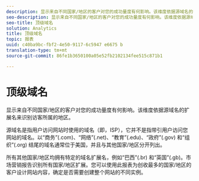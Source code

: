 ```yaml
---
description: 显示来自不同国家/地区的客户对您的成功量度有何影响。该维度依据源域名的扩展名来识别访客所属的地区。
seo-description: 显示来自不同国家/地区的客户对您的成功量度有何影响。该维度依据源域名的扩展名来识别访客所属的地区。
seo-title: 顶级域名
solution: Analytics
title: 顶级域名
topic: 报表
uuid: c40ba9bc-fbf2-4e50-9117-6c5947 e6675 b
translation-type: tm+mt
source-git-commit: 86fe1b3650100a05e52fb2102134fee515c871b1

---
```



# 顶级域名

显示来自不同国家/地区的客户对您的成功量度有何影响。该维度依据源域名的扩展名来识别访客所属的地区。

源域名是指用户访问网站时使用的域名（即，ISP），它并不是指带引用户访问您网站的域名。以“商务”(.com)、“网络”(.net)、“教育”(.edu)、“政府”(.gov) 和“组织”(.org) 结尾的域名通常位于美国，并且与其他国家/地区分开列出。

所有其他国家/地区均拥有特定的域名扩展名，例如“巴西”(.br) 和“英国”(.gb)。市场营销报告识别所有国家/地区扩展。您可以使用此报表为创收最多的国家/地区的客户设计网站内容，确定是否需要创建整个网站的不同实例。
